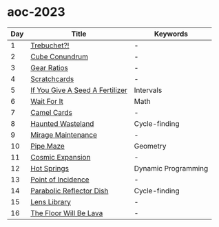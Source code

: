 # aoc-2023

| Day | Title                                      | Keywords            |
| --- | ------------------------------------------ | ------------------- |
| 1   | [Trebuchet?!](01.py)                       | -                   |
| 2   | [Cube Conundrum](02.py)                    | -                   |
| 3   | [Gear Ratios](03.py)                       | -                   |
| 4   | [Scratchcards](04.py)                      | -                   |
| 5   | [If You Give A Seed A Fertilizer](05.py)   | Intervals           |
| 6   | [Wait For It](06.py)                       | Math                |
| 7   | [Camel Cards](07.py)                       | -                   |
| 8   | [Haunted Wasteland](08.py)                 | Cycle-finding       |
| 9   | [Mirage Maintenance](09.py)                | -                   |
| 10  | [Pipe Maze](10.py)                         | Geometry            |
| 11  | [Cosmic Expansion](11.py)                  | -                   |
| 12  | [Hot Springs](12.py)                       | Dynamic Programming |
| 13  | [Point of Incidence](13.py)                | -                   |
| 14  | [Parabolic Reflector Dish](14.py)          | Cycle-finding       |
| 15  | [Lens Library](15.py)                      | -                   |
| 16  | [The Floor Will Be Lava](16.py)            | -                   |
